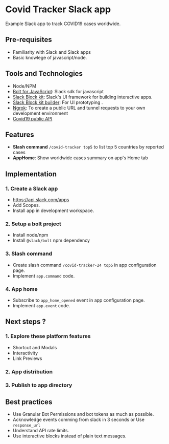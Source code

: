 # Covid Tracker Slack app

Example Slack app to track COVID19 cases worldwide.

## Pre-requisites

- Familiarity with Slack and Slack apps
- Basic knowlege of javascript/node.

## Tools and Technologies

- Node/NPM
- [Bolt for JavaScript](https://slack.dev/bolt-js/concepts): Slack sdk for javascript
- [Slack Block kit](https://api.slack.com/block-kit): Slack's UI framework for building interactive apps.
- [Slack Block kit builder](https://app.slack.com/block-kit-builder): For UI prototyping .
- [Ngrok](https://ngrok.com/): To create a public URL and tunnel requests to your own development environment
- [Covid19 public API](https://api.covid19api.com/summary)

## Features

- **Slash command** `/covid-tracker top5` to list top 5 countries by reported cases
- **AppHome**: Show worldwide cases summary on app's Home tab

## Implementation

### 1. Create a Slack app

- https://api.slack.com/apps
- Add Scopes.
- Install app in development workspace.

### 2. Setup a bolt project

- Install node/npm
- Install `@slack/bolt` npm dependency

### 3. Slash command

- Create slash command `/covid-tracker-24 top5` in app configuration page.
- Implement `app.command` code.

### 4. App home

- Subscribe to `app_home_opened` event in app configuration page.
- Implement `app.event` code.

## Next steps ?

### 1. Explore these platform features

- Shortcut and Modals
- Interactivity
- Link Previews

### 2. App distribution

### 3. Publish to app directory

## Best practices

- Use Granular Bot Permissions and bot tokens as much as possible.
- Acknowledge events comming from slack in 3 seconds or Use `response_url`
- Understand API rate limits.
- Use interactive blocks instead of plain text messages.
